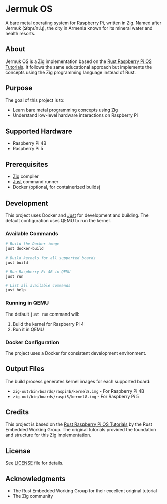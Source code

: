 # Jermuk OS

A bare metal operating system for Raspberry Pi, written in Zig. Named after Jermuk (Ջերմուկ), the city in Armenia known for its mineral water and health resorts.

## About

Jermuk OS is a Zig implementation based on the [Rust Raspberry Pi OS Tutorials](https://github.com/rust-embedded/rust-raspberrypi-OS-tutorials). It follows the same educational approach but implements the concepts using the Zig programming language instead of Rust.

## Purpose

The goal of this project is to:

- Learn bare metal programming concepts using Zig
- Understand low-level hardware interactions on Raspberry Pi

## Supported Hardware

- Raspberry Pi 4B
- Raspberry Pi 5

## Prerequisites

- [Zig](https://ziglang.org/) compiler
- [Just](https://github.com/casey/just) command runner
- Docker (optional, for containerized builds)

## Development

This project uses Docker and [Just](https://github.com/casey/just) for development and building. The default configuration uses QEMU to run the kernel.

### Available Commands

```bash
# Build the Docker image
just docker-build

# Build kernels for all supported boards
just build

# Run Raspberry Pi 4B in QEMU
just run

# List all available commands
just help
```

### Running in QEMU

The default `just run` command will:

1. Build the kernel for Raspberry Pi 4
2. Run it in QEMU

### Docker Configuration

The project uses a Docker for consistent development environment.

## Output Files

The build process generates kernel images for each supported board:

- `zig-out/bin/boards/raspi4b/kernel8.img` - For Raspberry Pi 4B
- `zig-out/bin/boards/raspi5/kernel8.img` - For Raspberry Pi 5

## Credits

This project is based on the [Rust Raspberry Pi OS Tutorials](https://github.com/rust-embedded/rust-raspberrypi-OS-tutorials) by the Rust Embedded Working Group. The original tutorials provided the foundation and structure for this Zig implementation.

## License

See [LICENSE](LICENSE) file for details.

## Acknowledgments

- The Rust Embedded Working Group for their excellent original tutorial
- The Zig community
